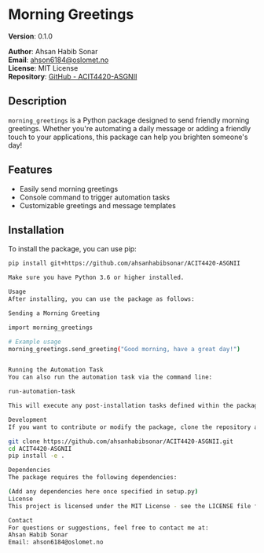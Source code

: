 # Morning Greetings

**Version**: 0.1.0

**Author**: Ahsan Habib Sonar  
**Email**: ahson6184@oslomet.no  
**License**: MIT License  
**Repository**: [GitHub - ACIT4420-ASGNII](https://github.com/ahsanhabibsonar/ACIT4420-ASGNII)

## Description

`morning_greetings` is a Python package designed to send friendly morning greetings. Whether you're automating a daily message or adding a friendly touch to your applications, this package can help you brighten someone's day!

## Features

- Easily send morning greetings
- Console command to trigger automation tasks
- Customizable greetings and message templates

## Installation

To install the package, you can use pip:

```bash
pip install git+https://github.com/ahsanhabibsonar/ACIT4420-ASGNII

Make sure you have Python 3.6 or higher installed.

Usage
After installing, you can use the package as follows:

Sending a Morning Greeting

import morning_greetings

# Example usage
morning_greetings.send_greeting("Good morning, have a great day!")


Running the Automation Task
You can also run the automation task via the command line:

run-automation-task

This will execute any post-installation tasks defined within the package.

Development
If you want to contribute or modify the package, clone the repository and install the package in development mode:

git clone https://github.com/ahsanhabibsonar/ACIT4420-ASGNII.git
cd ACIT4420-ASGNII
pip install -e .

Dependencies
The package requires the following dependencies:

(Add any dependencies here once specified in setup.py)
License
This project is licensed under the MIT License - see the LICENSE file for details.

Contact
For questions or suggestions, feel free to contact me at:
Ahsan Habib Sonar
Email: ahson6184@oslomet.no



